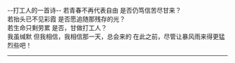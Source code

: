 --打工人的一首诗--
若青春不再代表自由
是否仍笃信苦尽甘来？  
若抬头已不见彩霞
是否愿追随那残存的光？  
若生命只剩劳累
是否，甘做打工人？    
我虽缄默
但我相信，我相信那一天，总会来的
在此之前，尽管让暴风雨来得更猛烈些吧！
-- --
